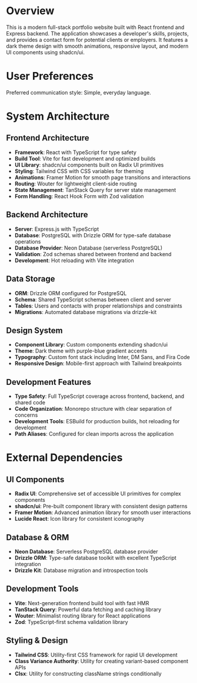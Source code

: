 # Overview

This is a modern full-stack portfolio website built with React frontend and Express backend. The application showcases a developer's skills, projects, and provides a contact form for potential clients or employers. It features a dark theme design with smooth animations, responsive layout, and modern UI components using shadcn/ui.

# User Preferences

Preferred communication style: Simple, everyday language.

# System Architecture

## Frontend Architecture
- **Framework**: React with TypeScript for type safety
- **Build Tool**: Vite for fast development and optimized builds
- **UI Library**: shadcn/ui components built on Radix UI primitives
- **Styling**: Tailwind CSS with CSS variables for theming
- **Animations**: Framer Motion for smooth page transitions and interactions
- **Routing**: Wouter for lightweight client-side routing
- **State Management**: TanStack Query for server state management
- **Form Handling**: React Hook Form with Zod validation

## Backend Architecture
- **Server**: Express.js with TypeScript
- **Database**: PostgreSQL with Drizzle ORM for type-safe database operations
- **Database Provider**: Neon Database (serverless PostgreSQL)
- **Validation**: Zod schemas shared between frontend and backend
- **Development**: Hot reloading with Vite integration

## Data Storage
- **ORM**: Drizzle ORM configured for PostgreSQL
- **Schema**: Shared TypeScript schemas between client and server
- **Tables**: Users and contacts with proper relationships and constraints
- **Migrations**: Automated database migrations via drizzle-kit

## Design System
- **Component Library**: Custom components extending shadcn/ui
- **Theme**: Dark theme with purple-blue gradient accents
- **Typography**: Custom font stack including Inter, DM Sans, and Fira Code
- **Responsive Design**: Mobile-first approach with Tailwind breakpoints

## Development Features
- **Type Safety**: Full TypeScript coverage across frontend, backend, and shared code
- **Code Organization**: Monorepo structure with clear separation of concerns
- **Development Tools**: ESBuild for production builds, hot reloading for development
- **Path Aliases**: Configured for clean imports across the application

# External Dependencies

## UI Components
- **Radix UI**: Comprehensive set of accessible UI primitives for complex components
- **shadcn/ui**: Pre-built component library with consistent design patterns
- **Framer Motion**: Advanced animation library for smooth user interactions
- **Lucide React**: Icon library for consistent iconography

## Database & ORM
- **Neon Database**: Serverless PostgreSQL database provider
- **Drizzle ORM**: Type-safe database toolkit with excellent TypeScript integration
- **Drizzle Kit**: Database migration and introspection tools

## Development Tools
- **Vite**: Next-generation frontend build tool with fast HMR
- **TanStack Query**: Powerful data fetching and caching library
- **Wouter**: Minimalist routing library for React applications
- **Zod**: TypeScript-first schema validation library

## Styling & Design
- **Tailwind CSS**: Utility-first CSS framework for rapid UI development
- **Class Variance Authority**: Utility for creating variant-based component APIs
- **Clsx**: Utility for constructing className strings conditionally